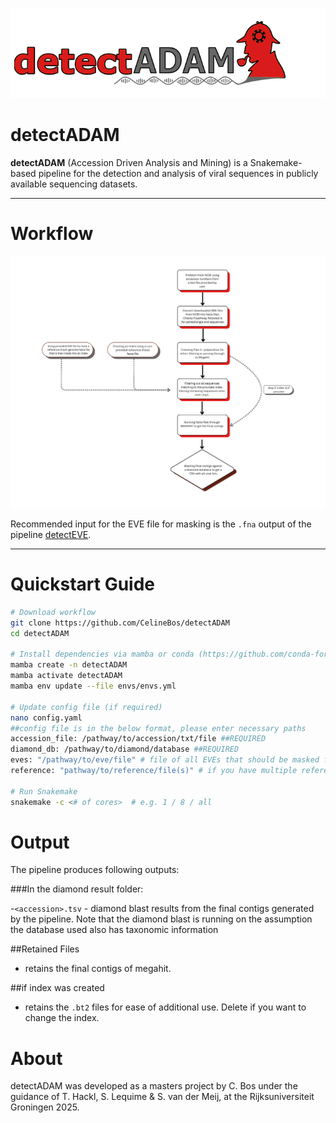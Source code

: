 <p align="left">
  <img src="figures/detectADAM.png" alt="detectADAM logo" width="600"/>
</p>

# **detectADAM**

**detectADAM** (Accession Driven Analysis and Mining) is a Snakemake-based pipeline for the detection and analysis of viral sequences in publicly available sequencing datasets.

---

# **Workflow**

<p align="center">
  <img src="figures/flowchart.svg" alt="workflow" width="1000"/>
</p>

Recommended input for the EVE file for masking is the `.fna` output of the pipeline [detectEVE](https://github.com/thackl/detectEVE).

---

# **Quickstart Guide**

```bash
# Download workflow
git clone https://github.com/CelineBos/detectADAM
cd detectADAM

# Install dependencies via mamba or conda (https://github.com/conda-forge/miniforge)
mamba create -n detectADAM
mamba activate detectADAM
mamba env update --file envs/envs.yml

# Update config file (if required)
nano config.yaml
##config file is in the below format, please enter necessary paths
accession_file: /pathway/to/accession/txt/file ##REQUIRED
diamond_db: /pathway/to/diamond/database ##REQUIRED
eves: "/pathway/to/eve/file" # file of all EVEs that should be masked from references
reference: "pathway/to/reference/file(s)" # if you have multiple reference, concatenate them into one file

# Run Snakemake
snakemake -c <# of cores>  # e.g. 1 / 8 / all

```

# **Output** 

The pipeline produces following outputs:

###In the diamond result folder:

-`<accession>.tsv` - diamond blast results from the final contigs generated by the pipeline. Note that the diamond blast is running on the assumption the database used also has taxonomic information

##Retained Files

- retains the final contigs of megahit.

##if index was created

- retains the `.bt2` files for ease of additional use. Delete if you want to change the index.




# **About**

detectADAM was developed as a masters project by C. Bos under the guidance of T. Hackl, S. Lequime & S. van der Meij, at the Rijksuniversiteit Groningen 2025. 

